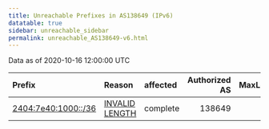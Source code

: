```yaml
---
title: Unreachable Prefixes in AS138649 (IPv6)
datatable: true
sidebar: unreachable_sidebar
permalink: unreachable_AS138649-v6.html
---
```


Data as of 2020-10-16 12:00:00 UTC


<div class="datatable-begin"></div>

| Prefix                                                           | Reason                                                                                                         | affected   |   Authorized AS |   MaxLength | Anchor                                       |   unreachable /48s |
|:-----------------------------------------------------------------|:---------------------------------------------------------------------------------------------------------------|:-----------|----------------:|------------:|:---------------------------------------------|-------------------:|
| [2404:7e40:1000::/36](https://stat.ripe.net/2404:7e40:1000::/36) | [INVALID LENGTH](https://rpki-validator.ripe.net/announcement-preview?asn=AS138649&prefix=2404:7e40:1000::/36) | complete   |          138649 |          32 | [APNIC](unreachable_APNIC_RPKI_Root-v6.html) |               4096 |

<div class="datatable-end"></div>